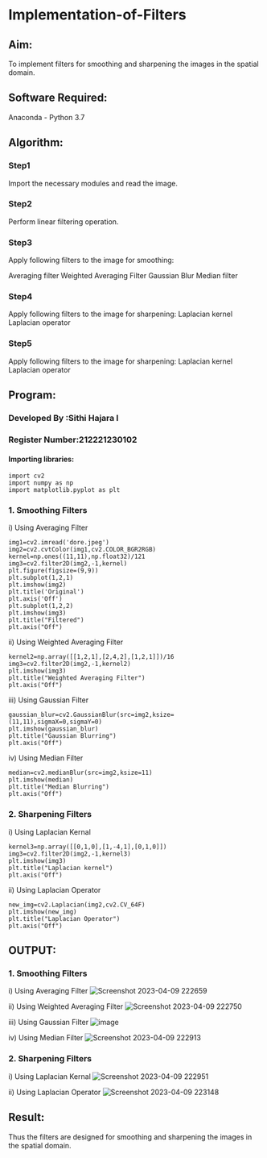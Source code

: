 # Implementation-of-Filters
## Aim:
To implement filters for smoothing and sharpening the images in the spatial domain.

## Software Required:
Anaconda - Python 3.7

## Algorithm:
### Step1
Import the necessary modules and read the image.

### Step2
Perform linear filtering operation.

### Step3
Apply following filters to the image for smoothing:

Averaging filter
Weighted Averaging Filter
Gaussian Blur
Median filter

### Step4
Apply following filters to the image for sharpening:
Laplacian kernel
Laplacian operator

### Step5
Apply following filters to the image for sharpening:
Laplacian kernel
Laplacian operator

## Program:
### Developed By   :Sithi Hajara I
### Register Number:212221230102

#### Importing libraries:
```
import cv2
import numpy as np
import matplotlib.pyplot as plt
```
### 1. Smoothing Filters

i) Using Averaging Filter
```
img1=cv2.imread('dore.jpeg')
img2=cv2.cvtColor(img1,cv2.COLOR_BGR2RGB)
kernel=np.ones((11,11),np.float32)/121
img3=cv2.filter2D(img2,-1,kernel)
plt.figure(figsize=(9,9))
plt.subplot(1,2,1)
plt.imshow(img2)
plt.title('Original')
plt.axis('Off')
plt.subplot(1,2,2)
plt.imshow(img3)
plt.title("Filtered")
plt.axis("Off")

```
ii) Using Weighted Averaging Filter
```
kernel2=np.array([[1,2,1],[2,4,2],[1,2,1]])/16
img3=cv2.filter2D(img2,-1,kernel2)
plt.imshow(img3)
plt.title("Weighted Averaging Filter")
plt.axis("Off")

```
iii) Using Gaussian Filter
```
gaussian_blur=cv2.GaussianBlur(src=img2,ksize=(11,11),sigmaX=0,sigmaY=0)
plt.imshow(gaussian_blur)
plt.title("Gaussian Blurring")
plt.axis("Off")

```

iv) Using Median Filter
```
median=cv2.medianBlur(src=img2,ksize=11)
plt.imshow(median)
plt.title("Median Blurring")
plt.axis("Off")

```

### 2. Sharpening Filters
i) Using Laplacian Kernal
```
kernel3=np.array([[0,1,0],[1,-4,1],[0,1,0]])
img3=cv2.filter2D(img2,-1,kernel3)
plt.imshow(img3)
plt.title("Laplacian kernel")
plt.axis("Off")

```
ii) Using Laplacian Operator
```
new_img=cv2.Laplacian(img2,cv2.CV_64F)
plt.imshow(new_img)
plt.title("Laplacian Operator")
plt.axis("Off")

```

## OUTPUT:
### 1. Smoothing Filters
i) Using Averaging Filter
![Screenshot 2023-04-09 222659](https://user-images.githubusercontent.com/94219582/230786813-f2757f3c-4db5-4282-8f8d-a277621b52b7.png)

ii) Using Weighted Averaging Filter
![Screenshot 2023-04-09 222750](https://user-images.githubusercontent.com/94219582/230786854-170af949-27b6-4af2-bc4e-81bc1a50a3f1.png)

iii) Using Gaussian Filter
![image](https://user-images.githubusercontent.com/94219582/230786906-dd3a3d8e-1133-43b0-b3db-70f111c524cc.png)

iv) Using Median Filter
![Screenshot 2023-04-09 222913](https://user-images.githubusercontent.com/94219582/230786930-cf80cddc-e0bb-4f1c-8e65-07b584ee09d4.png)

### 2. Sharpening Filters
i) Using Laplacian Kernal
![Screenshot 2023-04-09 222951](https://user-images.githubusercontent.com/94219582/230787014-8b0bf1e0-8fb1-475c-b524-4498f605eb7c.png)

ii) Using Laplacian Operator
![Screenshot 2023-04-09 223148](https://user-images.githubusercontent.com/94219582/230787020-b7ccc2ab-439e-4527-bcde-b8875e4cb2b6.png)

## Result:
Thus the filters are designed for smoothing and sharpening the images in the spatial domain.
